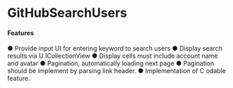 # GitHubSearchUsers
#### Features
● Provide input UI for entering keyword to search users
● Display search results via U​ ICollectionView
● Display cells must include a​ ccount name​ and ​avatar
● Pagination, automatically loading next page
● Pagination​ ​should be implement by parsing link header.
● Implementation of C​ odable ​feature.
